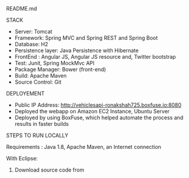 README.md

STACK

- Server: Tomcat
- Framework: Spring MVC and Spring REST and Spring Boot
- Database: H2 
- Persistence layer: Java Persistence with Hibernate
- FrontEnd : Angular JS, Angular JS resource and, Twitter bootstrap
- Test: Junit, Spring MockMvc API
- Package Manager: Bower (front-end)
- Build: Apache Maven
- Source Control: Git

DEPLOYEMENT

- Public IP Address: http://vehiclesapi-ronakshah725.boxfuse.io:8080
- Deployed the webapp on Amazon EC2 Instance, Ubuntu Server
- Deployed by using BoxFuse, which helped automate the process and results in faster builds

STEPS TO RUN LOCALLY

Requirements : Java 1.8, Apache Maven, an Internet connection

With Eclipse:

1.  Download source code from 
